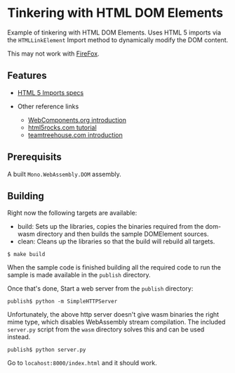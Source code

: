 


# Tinkering with HTML DOM Elements

Example of tinkering with HTML DOM Elements.  Uses HTML 5 imports via the `HTMLLinkElement` Import method to dynamically modify the DOM content.

This may not work with [FireFox](https://developer.mozilla.org/en-US/docs/Web/Web_Components/HTML_Imports).

## Features

* [HTML 5 Imports specs](http://w3c.github.io/webcomponents/spec/imports/)

* Other reference links
  - [WebComponents.org introduction](https://www.webcomponents.org/community/articles/introduction-to-html-imports)
  - [html5rocks.com tutorial](https://www.html5rocks.com/en/tutorials/webcomponents/imports/)
  - [teamtreehouse.com introduction](http://blog.teamtreehouse.com/introduction-html-imports)

## Prerequisits

A built `Mono.WebAssembly.DOM` assembly.

## Building 

Right now the following targets are available:

- build: Sets up the libraries, copies the binaries required from the dom-wasm directory and then builds the sample DOMElement sources.
- clean: Cleans up the libraries so that the build will rebuild all targets.

```
$ make build
```

When the sample code is finished building all the required code to run the sample is made available in the `publish` directory.

Once that's done, Start a web server from the `publish` directory:

```
publish$ python -m SimpleHTTPServer
```

Unfortunately, the above http server doesn't give wasm binaries the right mime type, which disables WebAssembly stream compilation.
The included `server.py` script from the `wasm` directory solves this and can be used instead.

```
publish$ python server.py
```


Go to `locahost:8000/index.html` and it should work.

